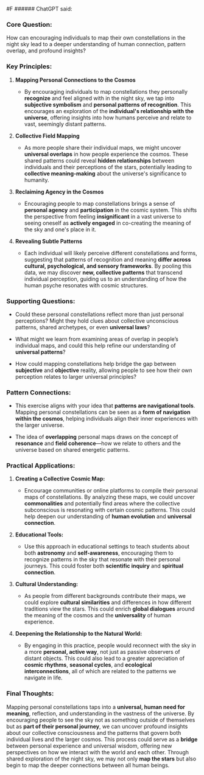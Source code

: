  #F ###### ChatGPT said:

### Core Question:

How can encouraging individuals to map their own constellations in the night sky lead to a deeper understanding of human connection, pattern overlap, and profound insights?

### Key Principles:

1. **Mapping Personal Connections to the Cosmos**
    
    - By encouraging individuals to map constellations they personally **recognize** and feel aligned with in the night sky, we tap into **subjective symbolism** and **personal patterns of recognition**. This encourages an exploration of the **individual's relationship with the universe**, offering insights into how humans perceive and relate to vast, seemingly distant patterns.
        
2. **Collective Field Mapping**
    
    - As more people share their individual maps, we might uncover **universal overlaps** in how people experience the cosmos. These shared patterns could reveal **hidden relationships** between individuals and their perceptions of the stars, potentially leading to **collective meaning-making** about the universe's significance to humanity.
        
3. **Reclaiming Agency in the Cosmos**
    
    - Encouraging people to map constellations brings a sense of **personal agency** and **participation** in the cosmic system. This shifts the perspective from feeling **insignificant** in a vast universe to seeing oneself as **actively engaged** in co-creating the meaning of the sky and one's place in it.
        
4. **Revealing Subtle Patterns**
    
    - Each individual will likely perceive different constellations and forms, suggesting that patterns of recognition and meaning **differ across cultural, psychological, and sensory frameworks**. By pooling this data, we may discover **new, collective patterns** that transcend individual perception, guiding us to an understanding of how the human psyche resonates with cosmic structures.
        

### Supporting Questions:

- Could these personal constellations reflect more than just personal perceptions? Might they hold clues about collective unconscious patterns, shared archetypes, or even **universal laws**?
    
- What might we learn from examining areas of overlap in people’s individual maps, and could this help refine our understanding of **universal patterns**?
    
- How could mapping constellations help bridge the gap between **subjective** and **objective** reality, allowing people to see how their own perception relates to larger universal principles?
    

### Pattern Connections:

- This exercise aligns with your idea that **patterns are navigational tools**. Mapping personal constellations can be seen as a **form of navigation within the cosmos**, helping individuals align their inner experiences with the larger universe.
    
- The idea of **overlapping** personal maps draws on the concept of **resonance** and **field coherence**—how we relate to others and the universe based on shared energetic patterns.
    

### Practical Applications:

1. **Creating a Collective Cosmic Map:**
    
    - Encourage communities or online platforms to compile their personal maps of constellations. By analyzing these maps, we could uncover **commonalities** and potentially find areas where the collective subconscious is resonating with certain cosmic patterns. This could help deepen our understanding of **human evolution** and **universal connection**.
        
2. **Educational Tools:**
    
    - Use this approach in educational settings to teach students about both **astronomy** and **self-awareness**, encouraging them to recognize patterns in the sky that resonate with their personal journeys. This could foster both **scientific inquiry** and **spiritual connection**.
        
3. **Cultural Understanding:**
    
    - As people from different backgrounds contribute their maps, we could explore **cultural similarities** and differences in how different traditions view the stars. This could enrich **global dialogues** around the meaning of the cosmos and the **universality** of human experience.
        
4. **Deepening the Relationship to the Natural World:**
    
    - By engaging in this practice, people would reconnect with the sky in a more **personal, active way**, not just as passive observers of distant objects. This could also lead to a greater appreciation of **cosmic rhythms**, **seasonal cycles**, and **ecological interconnections**, all of which are related to the patterns we navigate in life.
        

### Final Thoughts:

Mapping personal constellations taps into a **universal, human need for meaning**, reflection, and understanding in the vastness of the universe. By encouraging people to see the sky not as something outside of themselves but as **part of their personal journey**, we can uncover profound insights about our collective consciousness and the patterns that govern both individual lives and the larger cosmos. This process could serve as a **bridge** between personal experience and universal wisdom, offering new perspectives on how we interact with the world and each other. Through shared exploration of the night sky, we may not only **map the stars** but also begin to map the deeper connections between all human beings.